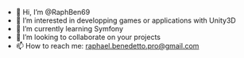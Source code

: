 - 👋 Hi, I’m @RaphBen69
- 👀 I’m interested in developping games or applications with Unity3D
- 🌱 I’m currently learning Symfony
- 💞️ I’m looking to collaborate on your projects
- 📫 How to reach me: raphael.benedetto.pro@gmail.com

<!---
RaphBen69/RaphBen69 is a ✨ special ✨ repository because its `README.md` (this file) appears on your GitHub profile.
You can click the Preview link to take a look at your changes.
--->
